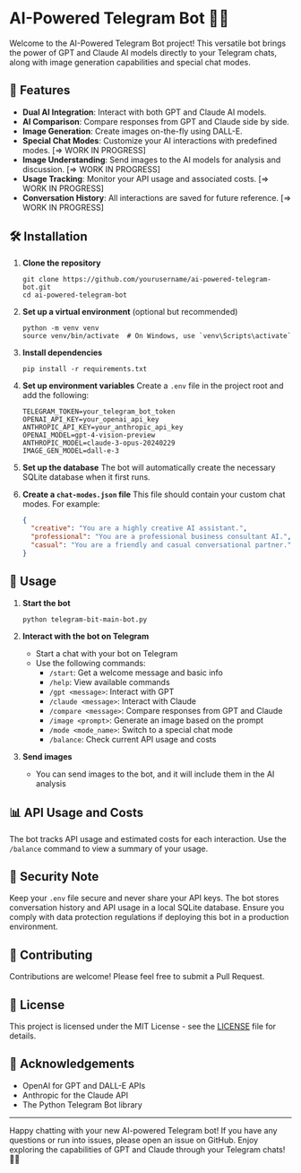 # AI-Powered Telegram Bot 🤖🚀

Welcome to the AI-Powered Telegram Bot project! This versatile bot brings the power of GPT and Claude AI models directly to your Telegram chats, along with image generation capabilities and special chat modes.

## 🌟 Features

- **Dual AI Integration**: Interact with both GPT and Claude AI models.
- **AI Comparison**: Compare responses from GPT and Claude side by side.
- **Image Generation**: Create images on-the-fly using DALL-E.
- **Special Chat Modes**: Customize your AI interactions with predefined modes. [=> WORK IN PROGRESS]
- **Image Understanding**: Send images to the AI models for analysis and discussion. [=> WORK IN PROGRESS]
- **Usage Tracking**: Monitor your API usage and associated costs. [=> WORK IN PROGRESS]
- **Conversation History**: All interactions are saved for future reference. [=> WORK IN PROGRESS]

## 🛠️ Installation

1. **Clone the repository**
   ```
   git clone https://github.com/yourusername/ai-powered-telegram-bot.git
   cd ai-powered-telegram-bot
   ```

2. **Set up a virtual environment** (optional but recommended)
   ```
   python -m venv venv
   source venv/bin/activate  # On Windows, use `venv\Scripts\activate`
   ```

3. **Install dependencies**
   ```
   pip install -r requirements.txt
   ```

4. **Set up environment variables**
   Create a `.env` file in the project root and add the following:
   ```
   TELEGRAM_TOKEN=your_telegram_bot_token
   OPENAI_API_KEY=your_openai_api_key
   ANTHROPIC_API_KEY=your_anthropic_api_key
   OPENAI_MODEL=gpt-4-vision-preview
   ANTHROPIC_MODEL=claude-3-opus-20240229
   IMAGE_GEN_MODEL=dall-e-3
   ```

5. **Set up the database**
   The bot will automatically create the necessary SQLite database when it first runs.

6. **Create a `chat-modes.json` file**
   This file should contain your custom chat modes. For example:
   ```json
   {
     "creative": "You are a highly creative AI assistant.",
     "professional": "You are a professional business consultant AI.",
     "casual": "You are a friendly and casual conversational partner."
   }
   ```

## 🚀 Usage

1. **Start the bot**
   ```
   python telegram-bit-main-bot.py
   ```

2. **Interact with the bot on Telegram**
   - Start a chat with your bot on Telegram
   - Use the following commands:
     - `/start`: Get a welcome message and basic info
     - `/help`: View available commands
     - `/gpt <message>`: Interact with GPT
     - `/claude <message>`: Interact with Claude
     - `/compare <message>`: Compare responses from GPT and Claude
     - `/image <prompt>`: Generate an image based on the prompt
     - `/mode <mode_name>`: Switch to a special chat mode
     - `/balance`: Check current API usage and costs

3. **Send images**
   - You can send images to the bot, and it will include them in the AI analysis

## 📊 API Usage and Costs

The bot tracks API usage and estimated costs for each interaction. Use the `/balance` command to view a summary of your usage.

## 🔐 Security Note

Keep your `.env` file secure and never share your API keys. The bot stores conversation history and API usage in a local SQLite database. Ensure you comply with data protection regulations if deploying this bot in a production environment.

## 🤝 Contributing

Contributions are welcome! Please feel free to submit a Pull Request.

## 📄 License

This project is licensed under the MIT License - see the [LICENSE](LICENSE) file for details.

## 🙏 Acknowledgements

- OpenAI for GPT and DALL-E APIs
- Anthropic for the Claude API
- The Python Telegram Bot library

---

Happy chatting with your new AI-powered Telegram bot! If you have any questions or run into issues, please open an issue on GitHub. Enjoy exploring the capabilities of GPT and Claude through your Telegram chats! 🎉🤖
